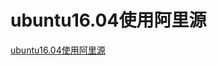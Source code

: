 # ubuntu16.04使用阿里源
[ubuntu16.04使用阿里源](https://aiwithcloud.com/2021/04/16/ubuntu16-04%e4%bd%bf%e7%94%a8%e9%98%bf%e9%87%8c%e6%ba%90/)
